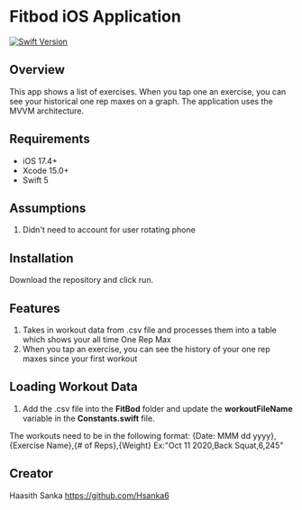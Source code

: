 # Fitbod iOS Application

[![Swift Version][swift-image]][swift-url]

## Overview

This app shows a list of exercises. When you tap one an exercise, you can see your historical one rep maxes on a graph. The application uses the MVVM architecture.

## Requirements

- iOS 17.4+
- Xcode 15.0+
- Swift 5

## Assumptions
1. Didn't need to account for user rotating phone

## Installation

Download the repository and click run.

## Features
1. Takes in workout data from .csv file and processes them into a table which shows your all time One Rep Max
2. When you tap an exercise, you can see the history of your one rep maxes since your first workout

## Loading Workout Data
1. Add the .csv file into the **FitBod** folder and update the **workoutFileName** variable in the **Constants.swift** file.

The workouts need to be in the following format:
{Date: MMM dd yyyy},{Exercise Name},{# of Reps},{Weight} 
Ex:"Oct 11 2020,Back Squat,6,245"

## Creator

Haasith Sanka
https://github.com/Hsanka6

[swift-image]:https://img.shields.io/badge/swift-5.0-orange.svg
[swift-url]: https://swift.org/

